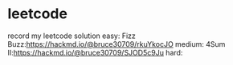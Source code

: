 # leetcode
record my leetcode solution
easy:
Fizz Buzz:https://hackmd.io/@bruce30709/rkuYkocJO
medium:
4Sum II:https://hackmd.io/@bruce30709/SJOD5c9Ju
hard:
